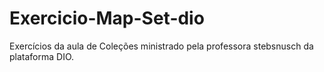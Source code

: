# Exercicio-Map-Set-dio
Exercícios da aula de Coleções ministrado pela professora stebsnusch da plataforma DIO.
